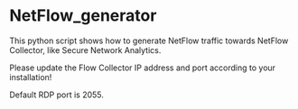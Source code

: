 # NetFlow_generator


This python script shows how to generate NetFlow traffic towards NetFlow Collector, like Secure Network Analytics.

Please update the Flow Collector IP address and port according to your installation!

Default RDP port is 2055.

